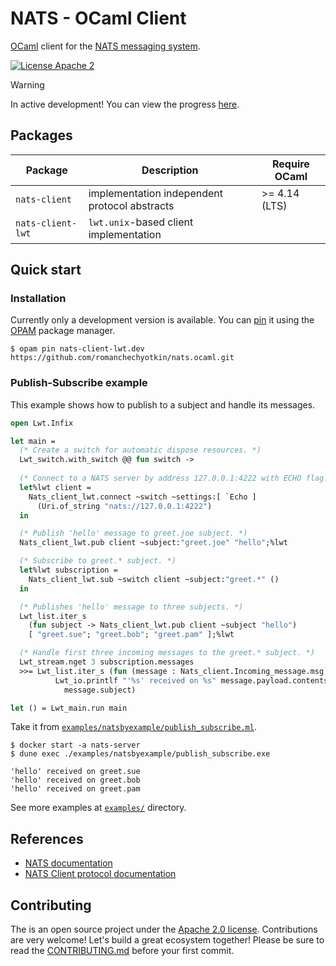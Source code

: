 # NATS - OCaml Client

[OCaml](https://ocaml.org/) client for the [NATS messaging system](https://nats.io).

[![License Apache 2][License-Image]][License-Url]

[License-Url]: https://www.apache.org/licenses/LICENSE-2.0
[License-Image]: https://img.shields.io/badge/License-Apache2-blue.svg

> [!WARNING]
> In active development! You can view the progress [here](https://github.com/users/romanchechyotkin/projects/1).

## Packages

| Package           | Description                                   | Require OCaml |
|-------------------|-----------------------------------------------|---------------|
| `nats-client`     | implementation independent protocol abstracts | >= 4.14 (LTS) |
| `nats-client-lwt` | `lwt.unix`-based client implementation        |               |

## Quick start

### Installation 

Currently only a development version is available. 
You can [pin][opam-pin] it using the [OPAM] package manager. 

```console
$ opam pin nats-client-lwt.dev https://github.com/romanchechyotkin/nats.ocaml.git
```

### Publish-Subscribe example 

This example shows how to publish to a subject and handle its messages. 

```ocaml
open Lwt.Infix

let main =
  (* Create a switch for automatic dispose resources. *)
  Lwt_switch.with_switch @@ fun switch ->
  
  (* Connect to a NATS server by address 127.0.0.1:4222 with ECHO flag. *)
  let%lwt client =
    Nats_client_lwt.connect ~switch ~settings:[ `Echo ]
      (Uri.of_string "nats://127.0.0.1:4222")
  in

  (* Publish 'hello' message to greet.joe subject. *)
  Nats_client_lwt.pub client ~subject:"greet.joe" "hello";%lwt

  (* Subscribe to greet.* subject. *)
  let%lwt subscription =
    Nats_client_lwt.sub ~switch client ~subject:"greet.*" ()
  in

  (* Publishes 'hello' message to three subjects. *)
  Lwt_list.iter_s
    (fun subject -> Nats_client_lwt.pub client ~subject "hello")
    [ "greet.sue"; "greet.bob"; "greet.pam" ];%lwt

  (* Handle first three incoming messages to the greet.* subject. *)
  Lwt_stream.nget 3 subscription.messages
  >>= Lwt_list.iter_s (fun (message : Nats_client.Incoming_message.msg) ->
          Lwt_io.printlf "'%s' received on %s" message.payload.contents
            message.subject)

let () = Lwt_main.run main
```

Take it from [`examples/natsbyexample/publish_subscribe.ml`](./examples/natsbyexample/publish_subscribe.ml).

```console
$ docker start -a nats-server
$ dune exec ./examples/natsbyexample/publish_subscribe.exe
```

```
'hello' received on greet.sue       
'hello' received on greet.bob
'hello' received on greet.pam
```

See more examples at [`examples/`](./examples/) directory.

## References

- [NATS documentation](https://docs.nats.io/)
- [NATS Client protocol documentation](https://docs.nats.io/reference/reference-protocols/nats-protocol)

## Contributing

The is an open source project under the [Apache 2.0 license](./LICENSE). 
Contributions are very welcome! Let's build a great ecosystem together! 
Please be sure to read the [CONTRIBUTING.md](./CONTRIBUTING.md) before your first commit.

[OPAM]: https://opam.ocaml.org/
[opam-pin]: https://opam.ocaml.org/doc/Usage.html#opam-pin